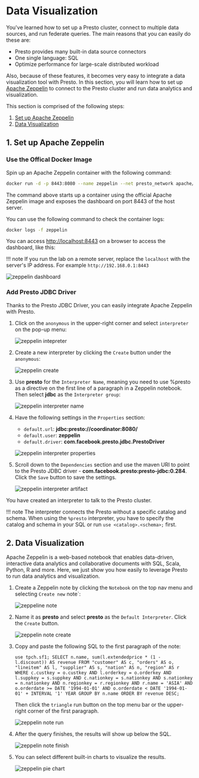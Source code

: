 # Data Visualization

You've learned how to set up a Presto cluster, connect to multiple data sources, and run
federate queries. The main reasons that you can easily do these are:

- Presto provides many built-in data source connectors
- One single language: SQL
- Optimize performance for large-scale distributed workload

Also, because of these features, it becomes very easy to integrate a data visualization tool
with Presto. In this section, you will learn how to set up [Apache Zeppelin](https://zeppelin.apache.org/)
to connect to the Presto cluster and run data analytics and visualization.

This section is comprised of the following steps:

1. [Set up Apache Zeppelin](#1-set-up-apache-zeppelin)
1. [Data Visualization](#2-data-visualization)

## 1. Set up Apache Zeppelin

### Use the Offical Docker Image

Spin up an Apache Zeppelin container with the following command:
```sh
docker run -d -p 8443:8080 --name zeppelin --net presto_network apache/zeppelin:0.10.0
```

The command above starts up a container using the official Apache Zeppelin image and exposes
the dashboard on port 8443 of the host server.

You can use the following command to check the container logs:
```sh
docker logs -f zeppelin
```

You can access [http://localhost:8443](http://localhost:8443) on a browser to access the
dashboard, like this:

!!! note
    If you run the lab on a remote server, replace the `localhost` with the server's IP address.
    For example `http://192.168.0.1:8443`

![zeppelin dashboard](../images/zeppelin-dashboard.png)

### Add Presto JDBC Driver

Thanks to the Presto JDBC Driver, you can easily integrate Apache Zeppelin with Presto.

1. Click on the `anonymous` in the upper-right corner and select `interpreter` on the pop-up
   menu:
   
     ![zeppelin intepreter](../images/zeppelin-intepreter.png)

1. Create a new interpreter by clicking the `Create` button under the `anonymous`:

     ![zeppelin create](../images/zeppelin-create.png)

1. Use **presto** for the `Interpreter Name`, meaning you need to use %presto as a directive
   on the first line of a paragraph in a Zeppelin notebook. Then select **jdbc** as the
   `Interpreter group`:

     ![zeppelin interpreter name](../images/zeppelin-interpreter-name.png)

1. Have the following settings in the `Properties` section:
     - `default.url`: **jdbc:presto://coordinator:8080/**
     - `default.user`: **zeppelin**
     - `default.driver`: **com.facebook.presto.jdbc.PrestoDriver**

     ![zeppelin interpreter properties](../images/zeppelin-interpreter-properties.png)

1. Scroll down to the `Dependencies` section and use the maven URI to point to the Presto
   JDBC driver - **com.facebook.presto:presto-jdbc:0.284**. Click the `Save` button to
   save the settings.

     ![zeppelin interpreter artifact](../images/zeppelin-artifact.png)


You have created an interpreter to talk to the Presto cluster.

!!! note
    The interpreter connects the Presto without a specific catalog and schema. When using the
    `%presto` interpreter, you have to specify the catalog and schema in your SQL or run
    `use <catalog>.<schema>;` first.

## 2. Data Visualization

Apache Zeppelin is a web-based notebook that enables data-driven, interactive data analytics
and collaborative documents with SQL, Scala, Python, R and more. Here, we just show you
how easily to leverage Presto to run data analytics and visualization.

1. Create a Zeppelin note by clicking the `Notebook` on the top nav menu and selecting `Create new` note`:

     ![zeppeline note](../images/zeppelin-create-note.png)

1. Name it as **presto** and select **presto** as the `Default Interpreter`. Click the `Create` button.

     ![zeppelin note create](../images/zeppelin-note-name.png)

1. Copy and paste the following SQL to the first paragraph of the note:
   ```
   use tpch.sf1; SELECT n.name, sum(l.extendedprice * (1 - l.discount)) AS revenue FROM "customer" AS c, "orders" AS o, "lineitem" AS l, "supplier" AS s, "nation" AS n, "region" AS r WHERE c.custkey = o.custkey AND l.orderkey = o.orderkey AND l.suppkey = s.suppkey AND c.nationkey = s.nationkey AND s.nationkey = n.nationkey AND n.regionkey = r.regionkey AND r.name = 'ASIA' AND o.orderdate >= DATE '1994-01-01' AND o.orderdate < DATE '1994-01-01' + INTERVAL '1' YEAR GROUP BY n.name ORDER BY revenue DESC;
   ```

     Then click the `triangle` run button on the top menu bar or the upper-right corner of the first paragraph.

     ![zeppelin note run](../images/zeppelin-note-run.png)

1. After the query finishes, the results will show up below the SQL.

     ![zeppelin note finish](../images/zeppelin-note-finished.png)

1. You can select different built-in charts to visualize the results.

     ![zeppelin pie chart](../images/zeppelin-charts.png)